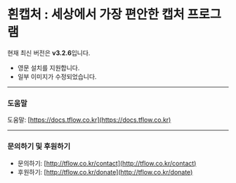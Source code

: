 # **흰캡처 : 세상에서 가장 편안한 캡처 프로그램**

현재 최신 버전은 **v3.2.6**입니다.

* 영문 설치를 지원합니다.
* 일부 이미지가 수정되었습니다.


---
### 도움말

도움말: [https://docs.tflow.co.kr](https://docs.tflow.co.kr)


---
### 문의하기 및 후원하기

- 문의하기: [http://tflow.co.kr/contact](http://tflow.co.kr/contact)
- 후원하기: [http://tflow.co.kr/donate](http://tflow.co.kr/donate)
